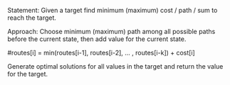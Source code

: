 Statement:
Given a target find minimum (maximum) cost / path / sum to reach the target.

Approach:
Choose minimum (maximum) path among all possible paths before the current state, then add value for the current state.

#routes[i] = min(routes[i-1], routes[i-2], ... , routes[i-k]) + cost[i]

Generate optimal solutions for all values in the target and return the value for the target.

